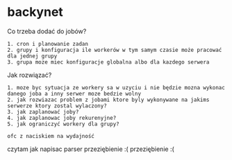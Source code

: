 # backynet



Co trzeba dodać do jobów?

    1. cron i planowanie zadan
    2. grupy i konfiguracja ile workerów w tym samym czasie może pracować dla jednej grupy
    3. grupa moze miec konfiguracje globalna albo dla kazdego serwera

Jak rozwiązać?

    1. moze byc sytuacja ze workery sa w uzyciu i nie będzie mozna wykonac danego joba a inny serwer moze bedzie wolny
    2. jak rozwiazac problem z jobami ktore byly wykonywane na jakims serwerze ktory zostal wylaczony?
    3. jak zaplanować joby?
    4. jak zaplanowac joby rekurenyjne?
    5. jak ograniczyć workery dla grupy?

    ofc z naciskiem na wydajność


czytam jak napisac parser
przeziębienie :(
przeziębienie :(
